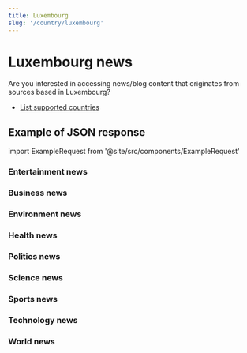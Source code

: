 ```yaml
---
title: Luxembourg
slug: '/country/luxembourg'
---
```


# Luxembourg news

Are you interested in accessing news/blog content that originates from sources based in Luxembourg?

- [List supported countries](/articles/countries)

## Example of JSON response

import ExampleRequest from '@site/src/components/ExampleRequest'

### Entertainment news
<ExampleRequest url="https://apitube.io/v1/news/articles?limit=2&category=news/Arts_and_Entertainment&country=lu"></ExampleRequest>

### Business news
<ExampleRequest url="https://apitube.io/v1/news/articles?limit=2&category=news/Business&country=lu"></ExampleRequest>

### Environment news
<ExampleRequest url="https://apitube.io/v1/news/articles?limit=2&category=news/Environment&country=lu"></ExampleRequest>

### Health news
<ExampleRequest url="https://apitube.io/v1/news/articles?limit=2&category=news/Health&country=lu"></ExampleRequest>

### Politics news
<ExampleRequest url="https://apitube.io/v1/news/articles?limit=2&category=news/Politics&country=lu"></ExampleRequest>

### Science news
<ExampleRequest url="https://apitube.io/v1/news/articles?limit=2&category=news/Science&country=lu"></ExampleRequest>

### Sports news
<ExampleRequest url="https://apitube.io/v1/news/articles?limit=2&category=news/Sports&country=lu"></ExampleRequest>

### Technology news
<ExampleRequest url="https://apitube.io/v1/news/articles?limit=2&category=news/Technology&country=lu"></ExampleRequest>

### World news
<ExampleRequest url="https://apitube.io/v1/news/articles?limit=2&category=news/World&country=lu"></ExampleRequest>
